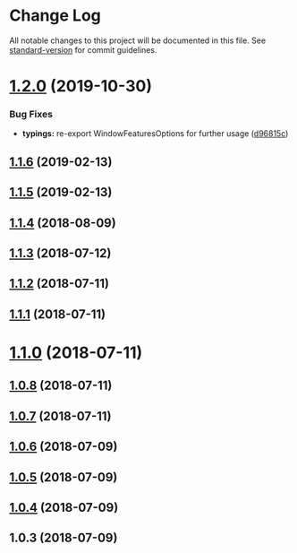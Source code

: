 # Change Log

All notable changes to this project will be documented in this file. See [standard-version](https://github.com/conventional-changelog/standard-version) for commit guidelines.

<a name="1.2.0"></a>
# [1.2.0](https://github.com/dimensi/popup-centered/compare/v1.1.6...v1.2.0) (2019-10-30)


### Bug Fixes

* **typings:** re-export WindowFeaturesOptions for further usage ([d96815c](https://github.com/dimensi/popup-centered/commit/d96815c))



<a name="1.1.6"></a>
## [1.1.6](https://github.com/dimensi/popup-centered/compare/v1.1.5...v1.1.6) (2019-02-13)



<a name="1.1.5"></a>
## [1.1.5](https://github.com/dimensi/popup-centered/compare/v1.1.4...v1.1.5) (2019-02-13)



<a name="1.1.4"></a>
## [1.1.4](https://github.com/dimensi/popup-centered/compare/v1.1.3...v1.1.4) (2018-08-09)



<a name="1.1.3"></a>
## [1.1.3](https://github.com/dimensi/popup-centered/compare/v1.1.2...v1.1.3) (2018-07-12)



<a name="1.1.2"></a>
## [1.1.2](https://github.com/dimensi/popup-centered/compare/v1.1.1...v1.1.2) (2018-07-11)



<a name="1.1.1"></a>
## [1.1.1](https://github.com/dimensi/popup-centered/compare/v1.1.0...v1.1.1) (2018-07-11)



<a name="1.1.0"></a>
# [1.1.0](https://github.com/dimensi/popup-centered/compare/v1.0.8...v1.1.0) (2018-07-11)



<a name="1.0.8"></a>
## [1.0.8](https://github.com/dimensi/popup-centered/compare/v1.0.7...v1.0.8) (2018-07-11)



<a name="1.0.7"></a>
## [1.0.7](https://github.com/dimensi/popup-centered/compare/v1.0.6...v1.0.7) (2018-07-11)



<a name="1.0.6"></a>
## [1.0.6](https://github.com/dimensi/popup-centered/compare/v1.0.5...v1.0.6) (2018-07-09)



<a name="1.0.5"></a>
## [1.0.5](https://github.com/dimensi/popup-centered/compare/v1.0.4...v1.0.5) (2018-07-09)



<a name="1.0.4"></a>
## [1.0.4](https://github.com/dimensi/popup-centered/compare/v1.0.3...v1.0.4) (2018-07-09)



<a name="1.0.3"></a>
## 1.0.3 (2018-07-09)
